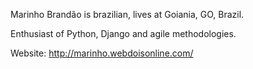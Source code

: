 Marinho Brandão is brazilian, lives at Goiania, GO, Brazil.

Enthusiast of Python, Django and agile methodologies.

Website: http://marinho.webdoisonline.com/